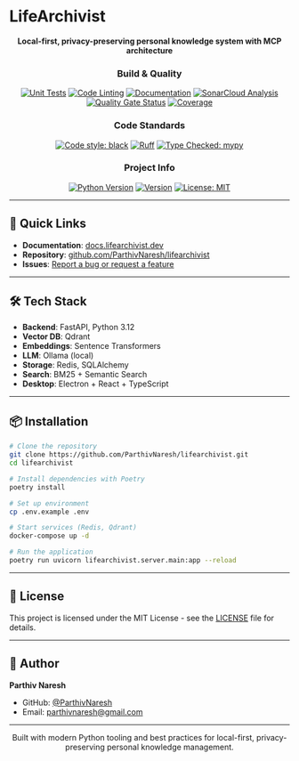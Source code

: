 # LifeArchivist

<div align="center">

**Local-first, privacy-preserving personal knowledge system with MCP architecture**

### Build & Quality

[![Unit Tests](https://github.com/ParthivNaresh/lifearchivist/actions/workflows/test-unit.yml/badge.svg)](https://github.com/ParthivNaresh/lifearchivist/actions/workflows/test-unit.yml)
[![Code Linting](https://github.com/ParthivNaresh/lifearchivist/actions/workflows/lint.yml/badge.svg)](https://github.com/ParthivNaresh/lifearchivist/actions/workflows/lint.yml)
[![Documentation](https://github.com/ParthivNaresh/lifearchivist/actions/workflows/docs.yml/badge.svg)](https://github.com/ParthivNaresh/lifearchivist/actions/workflows/docs.yml)
[![SonarCloud Analysis](https://github.com/ParthivNaresh/lifearchivist/actions/workflows/sonarqube.yml/badge.svg)](https://github.com/ParthivNaresh/lifearchivist/actions/workflows/sonarqube.yml)
[![Quality Gate Status](https://sonarcloud.io/api/project_badges/measure?project=ParthivNaresh_lifearchivist&metric=alert_status)](https://sonarcloud.io/summary/new_code?id=ParthivNaresh_lifearchivist)
[![Coverage](https://sonarcloud.io/api/project_badges/measure?project=ParthivNaresh_lifearchivist&metric=coverage)](https://sonarcloud.io/summary/new_code?id=ParthivNaresh_lifearchivist)

### Code Standards

[![Code style: black](https://img.shields.io/badge/code%20style-black-000000.svg)](https://github.com/psf/black)
[![Ruff](https://img.shields.io/endpoint?url=https://raw.githubusercontent.com/astral-sh/ruff/main/assets/badge/v2.json)](https://github.com/astral-sh/ruff)
[![Type Checked: mypy](https://img.shields.io/badge/type%20checked-mypy-blue.svg)](http://mypy-lang.org/)

### Project Info

[![Python Version](https://img.shields.io/badge/python-3.12-blue.svg)](https://www.python.org/downloads/)
[![Version](https://img.shields.io/badge/version-0.1.0-blue.svg)](https://github.com/ParthivNaresh/lifearchivist/releases)
[![License: MIT](https://img.shields.io/badge/License-MIT-yellow.svg)](https://opensource.org/licenses/MIT)

</div>

---

## 🚀 Quick Links

- **Documentation**: [docs.lifearchivist.dev](https://docs.lifearchivist.dev)
- **Repository**: [github.com/ParthivNaresh/lifearchivist](https://github.com/ParthivNaresh/lifearchivist)
- **Issues**: [Report a bug or request a feature](https://github.com/ParthivNaresh/lifearchivist/issues)

---

## 🛠️ Tech Stack

- **Backend**: FastAPI, Python 3.12
- **Vector DB**: Qdrant
- **Embeddings**: Sentence Transformers
- **LLM**: Ollama (local)
- **Storage**: Redis, SQLAlchemy
- **Search**: BM25 + Semantic Search
- **Desktop**: Electron + React + TypeScript

---

## 📦 Installation

```bash
# Clone the repository
git clone https://github.com/ParthivNaresh/lifearchivist.git
cd lifearchivist

# Install dependencies with Poetry
poetry install

# Set up environment
cp .env.example .env

# Start services (Redis, Qdrant)
docker-compose up -d

# Run the application
poetry run uvicorn lifearchivist.server.main:app --reload
```

---

## 📄 License

This project is licensed under the MIT License - see the [LICENSE](LICENSE) file for details.

---

## 👤 Author

**Parthiv Naresh**
- GitHub: [@ParthivNaresh](https://github.com/ParthivNaresh)
- Email: parthivnaresh@gmail.com

---

<div align="center">

Built with modern Python tooling and best practices for local-first, privacy-preserving personal knowledge management.

</div>
